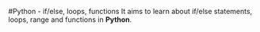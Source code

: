 #Python - if/else, loops, functions
It aims to learn about if/else statements, loops, range and functions in **Python**.
